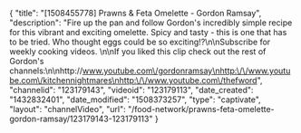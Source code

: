 {
    "title": "[1508455778] Prawns & Feta Omelette - Gordon Ramsay",
    "description": "Fire up the pan and follow Gordon's incredibly simple recipe for this vibrant and exciting omelette. Spicy and tasty - this is one that has to be tried. Who thought eggs could be so exciting!?\n\nSubscribe for weekly cooking videos. \n\nIf you liked this clip check out the rest of Gordon's channels:\n\nhttp:\/\/www.youtube.com\/gordonramsay\nhttp:\/\/www.youtube.com\/kitchennightmares\nhttp:\/\/www.youtube.com\/thefword",
    "channelid": "123179143",
    "videoid": "123179113",
    "date_created": "1432832401",
    "date_modified": "1508373257",
    "type": "captivate",
    "layout": "channelVideo",
    "url": "\/food-network\/prawns-feta-omelette-gordon-ramsay\/123179143-123179113"
}